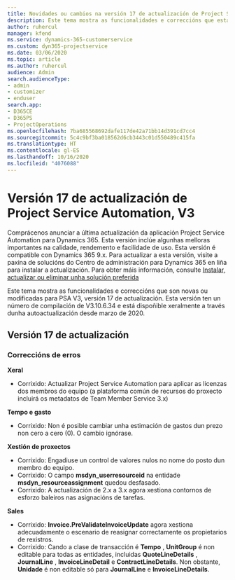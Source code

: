 ```yaml
---
title: Novidades ou cambios na versión 17 de actualización de Project Service Automation, V3
description: Este tema mostra as funcionalidades e correccións que están dispoñibles la versión 17 de actualización de Project Service Automation, V3.
author: ruhercul
manager: kfend
ms.service: dynamics-365-customerservice
ms.custom: dyn365-projectservice
ms.date: 03/06/2020
ms.topic: article
ms.author: ruhercul
audience: Admin
search.audienceType:
- admin
- customizer
- enduser
search.app:
- D365CE
- D365PS
- ProjectOperations
ms.openlocfilehash: 7ba685568692dafe117de42a71bb14d391cd7cc4
ms.sourcegitcommit: 5c4c9bf3ba018562d6cb3443c01d550489c415fa
ms.translationtype: HT
ms.contentlocale: gl-ES
ms.lasthandoff: 10/16/2020
ms.locfileid: "4076088"
---
```

# <a name="project-service-automation-update-release-17-v3"></a>Versión 17 de actualización de Project Service Automation, V3

Comprácenos anunciar a última actualización da aplicación Project Service Automation para Dynamics 365. Esta versión inclúe algunhas melloras importantes na calidade, rendemento e facilidade de uso.  Esta versión é compatible con Dynamics 365 9.x. Para actualizar a esta versión, visite a paxina de solucións do Centro de administración para Dynamics 365 en liña para instalar a actualización. Para obter máis información, consulte [Instalar, actualizar ou eliminar unha solución preferida](https://docs.microsoft.com/power-platform/admin/install-remove-preferred-solution)

Este tema mostra as funcionalidades e correccións que son novas ou modificadas para PSA V3, versión 17 de actualización. Esta versión ten un número de compilación de V3.10.6.34 e está dispoñible xeralmente a través dunha autoactualización desde marzo de 2020.


## <a name="update-release-17"></a>Versión 17 de actualización

### <a name="bug-fixes"></a>Correccións de erros

**Xeral**

- Corrixido: Actualizar Project Service Automation para aplicar as licenzas dos membros do equipo (a plataforma común de recursos do proxecto incluirá os metadatos de Team Member Service 3.x)
 
**Tempo e gasto**

- Corrixido: Non é posible cambiar unha estimación de gastos dun prezo non cero a cero (0). O cambio ignórase.

**Xestión de proxectos**

- Corrixido: Engadiuse un control de valores nulos no nome do posto dun membro do equipo.
- Corrixido: O campo **msdyn_userresourceid** na entidade **msdyn_resourceassignment** quedou desfasado.
- Corrixido: A actualización de 2.x a 3.x agora xestiona contornos de esforzo baleiros nas asignacións de tarefas.

**Sales**

- Corrixido: **Invoice.PreValidateInvoiceUpdate** agora xestiona adecuadamente o escenario de reasignar correctamente os propietarios de rexistros.
- Corrixido: Cando a clase de transacción é **Tempo** , **UnitGroup** é non editable para todas as entidades, incluidas **QuoteLineDetails** , **JournalLine** , **InvoiceLineDetail** e **ContractLineDetails**. Non obstante, **Unidade** é non editable só para **JournalLine** e **InvoiceLineDetails**.


